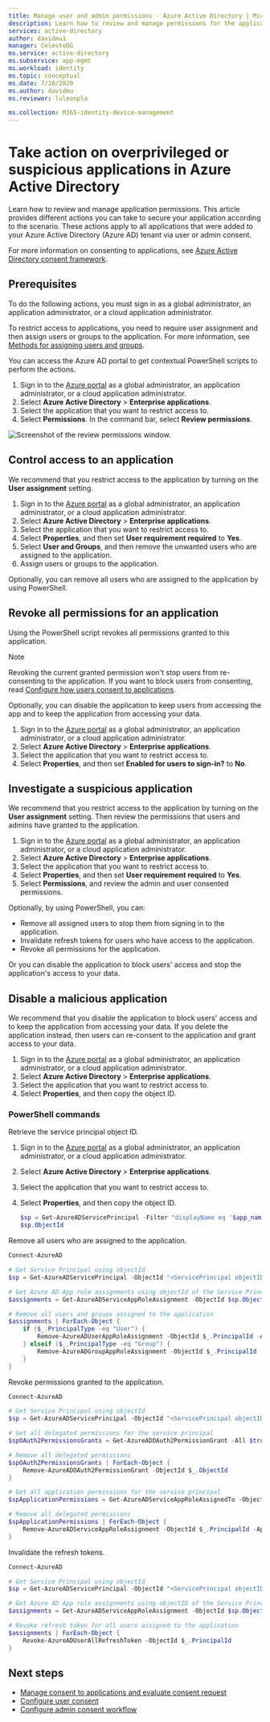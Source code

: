 ```yaml
---
title: Manage user and admin permissions - Azure Active Directory | Microsoft Docs
description: Learn how to review and manage permissions for the application on Azure AD. For example, revoke all permissions granted to an application.
services: active-directory
author: davidmu1
manager: CelesteDG
ms.service: active-directory
ms.subservice: app-mgmt
ms.workload: identity
ms.topic: conceptual
ms.date: 7/10/2020
ms.author: davidmu
ms.reviewer: luleonpla

ms.collection: M365-identity-device-management
---
```


# Take action on overprivileged or suspicious applications in Azure Active Directory

Learn how to review and manage application permissions. This article provides different actions you can take to secure your application according to the scenario. These actions apply to all applications that were added to your Azure Active Directory (Azure AD) tenant via user or admin consent.

For more information on consenting to applications, see [Azure Active Directory consent framework](../develop/consent-framework.md).

## Prerequisites

To do the following actions, you must sign in as a global administrator, an application administrator, or a cloud application administrator.

To restrict access to applications, you need to require user assignment and then assign users or groups to the application.  For more information, see [Methods for assigning users and groups](./assign-user-or-group-access-portal.md).

You can access the Azure AD portal to get contextual PowerShell scripts to perform the actions.

1. Sign in to the [Azure portal](https://portal.azure.com) as a global administrator, an application administrator, or a cloud application administrator.
2. Select **Azure Active Directory** > **Enterprise applications**.
3. Select the application that you want to restrict access to.
4. Select **Permissions**. In the command bar, select **Review permissions**.

![Screenshot of the review permissions window.](./media/manage-application-permissions/review-permissions.png)

## Control access to an application

We recommend that you restrict access to the application by turning on the **User assignment** setting.

1. Sign in to the [Azure portal](https://portal.azure.com) as a global administrator, an application administrator, or a cloud application administrator.
2. Select **Azure Active Directory** > **Enterprise applications**.
3. Select the application that you want to restrict access to.
4. Select **Properties**, and then set **User requirement required** to **Yes**.
5. Select **User and Groups**, and then remove the unwanted users who are assigned to the application.
6. Assign users or groups to the application.

Optionally, you can remove all users who are assigned to the application by using PowerShell.

## Revoke all permissions for an application

Using the PowerShell script revokes all permissions granted to this application.

> [!NOTE]
> Revoking the current granted permission won't stop users from re-consenting to the application. If you want to block users from consenting, read [Configure how users consent to applications](configure-user-consent.md).

Optionally, you can disable the application to keep users from accessing the app and to keep the application from accessing your data.

1. Sign in to the [Azure portal](https://portal.azure.com) as a global administrator, an application administrator, or a cloud application administrator.
2. Select **Azure Active Directory** > **Enterprise applications**.
3. Select the application that you want to restrict access to.
4. Select **Properties**, and then set **Enabled for users to sign-in?** to **No**.

## Investigate a suspicious application

We recommend that you restrict access to the application by turning on the **User assignment** setting. Then review the permissions that users and admins have granted to the application.

1. Sign in to the [Azure portal](https://portal.azure.com) as a global administrator, an application administrator, or a cloud application administrator.
2. Select **Azure Active Directory** > **Enterprise applications**.
3. Select the application that you want to restrict access to.
4. Select **Properties**, and then set **User requirement required** to **Yes**.
5. Select **Permissions**, and review the admin and user consented permissions.

Optionally, by using PowerShell, you can:

- Remove all assigned users to stop them from signing in to the application.
- Invalidate refresh tokens for users who have access to the application.
- Revoke all permissions for the application.

Or you can disable the application to block users' access and stop the application's access to your data.

## Disable a malicious application

We recommend that you disable the application to block users' access and to keep the application from accessing your data. If you delete the application instead, then users can re-consent to the application and grant access to your data.

1. Sign in to the [Azure portal](https://portal.azure.com) as a global administrator, an application administrator, or a cloud application administrator.
2. Select **Azure Active Directory** > **Enterprise applications**.
3. Select the application that you want to restrict access to.
4. Select **Properties**, and then copy the object ID.

### PowerShell commands

Retrieve the service principal object ID.

1. Sign in to the [Azure portal](https://portal.azure.com) as a global administrator, an application administrator, or a cloud application administrator.
2. Select **Azure Active Directory** > **Enterprise applications**.
3. Select the application that you want to restrict access to.
4. Select **Properties**, and then copy the object ID.

   ```powershell
   $sp = Get-AzureADServicePrincipal -Filter "displayName eq '$app_name'"
   $sp.ObjectId
   ```

Remove all users who are assigned to the application.

```powershell
Connect-AzureAD

# Get Service Principal using objectId
$sp = Get-AzureADServicePrincipal -ObjectId "<ServicePrincipal objectID>"

# Get Azure AD App role assignments using objectId of the Service Principal
$assignments = Get-AzureADServiceAppRoleAssignment -ObjectId $sp.ObjectId -All $true

# Remove all users and groups assigned to the application
$assignments | ForEach-Object {
    if ($_.PrincipalType -eq "User") {
        Remove-AzureADUserAppRoleAssignment -ObjectId $_.PrincipalId -AppRoleAssignmentId $_.ObjectId
    } elseif ($_.PrincipalType -eq "Group") {
        Remove-AzureADGroupAppRoleAssignment -ObjectId $_.PrincipalId -AppRoleAssignmentId $_.ObjectId
    }
}
```

Revoke permissions granted to the application.

```powershell
Connect-AzureAD

# Get Service Principal using objectId
$sp = Get-AzureADServicePrincipal -ObjectId "<ServicePrincipal objectID>"

# Get all delegated permissions for the service principal
$spOAuth2PermissionsGrants = Get-AzureADOAuth2PermissionGrant -All $true| Where-Object { $_.clientId -eq $sp.ObjectId }

# Remove all delegated permissions
$spOAuth2PermissionsGrants | ForEach-Object {
    Remove-AzureADOAuth2PermissionGrant -ObjectId $_.ObjectId
}

# Get all application permissions for the service principal
$spApplicationPermissions = Get-AzureADServiceAppRoleAssignedTo -ObjectId $sp.ObjectId -All $true | Where-Object { $_.PrincipalType -eq "ServicePrincipal" }

# Remove all delegated permissions
$spApplicationPermissions | ForEach-Object {
    Remove-AzureADServiceAppRoleAssignment -ObjectId $_.PrincipalId -AppRoleAssignmentId $_.objectId
}
```

Invalidate the refresh tokens.

```powershell
Connect-AzureAD

# Get Service Principal using objectId
$sp = Get-AzureADServicePrincipal -ObjectId "<ServicePrincipal objectID>"

# Get Azure AD App role assignments using objectID of the Service Principal
$assignments = Get-AzureADServiceAppRoleAssignment -ObjectId $sp.ObjectId -All $true | Where-Object {$_.PrincipalType -eq "User"}

# Revoke refresh token for all users assigned to the application
$assignments | ForEach-Object {
    Revoke-AzureADUserAllRefreshToken -ObjectId $_.PrincipalId
}
```

## Next steps

- [Manage consent to applications and evaluate consent request](manage-consent-requests.md)
- [Configure user consent](configure-user-consent.md)
- [Configure admin consent workflow](configure-admin-consent-workflow.md)
